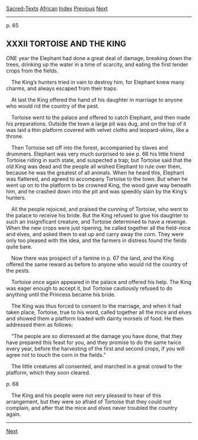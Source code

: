 [Sacred-Texts](../../index) [African](../index) [Index](index) [Previous](yl34) [Next](yl36)

------------------------------------------------------------------------

<span id="page_65">p. 65</span>

## XXXII TORTOISE AND THE KING

O<span class="small">NE</span> year the Elephant had done a great deal
of damage, breaking down the trees, drinking up the water in a time of
scarcity, and eating the first tender crops from the fields.

 The King’s hunters tried in vain to destroy him, for Elephant knew many
charms, and always escaped from their traps.

 At last the King offered the hand of his daughter in marriage to anyone
who would rid the country of the pest.

 Tortoise went to the palace and offered to catch Elephant, and then
made his preparations. Outside the town a large pit was dug, and on the
top of it was laid a thin platform covered with velvet cloths and
leopard-skins, like a throne.

 Then Tortoise set off into the forest, accompanied by slaves and
drummers. Elephant was very much surprised to see <span id="page_66">p.
66</span> his little friend Tortoise riding in such state, and suspected
a trap; but Tortoise said that the old King was dead and the people all
wished Elephant to rule over them, because he was the greatest of all
animals. When he heard this, Elephant was flattered, and agreed to
accompany Tortoise to the town. But when he went up on to the platform
to be crowned King, the wood gave way beneath him, and he crashed down
into the pit and was speedily slain by the King’s hunters.

 All the people rejoiced, and praised the cunning of Tortoise, who went
to the palace to receive his bride. But the King refused to give his
daughter to such an insignificant creature, and Tortoise determined to
have a revenge. When the new crops were just ripening, he called
together all the field-mice and elves, and asked them to eat up and
carry away the corn. They were only too pleased with the idea, and the
farmers in distress found the fields quite bare.

 Now there was prospect of a famine in <span id="page_67">p. 67</span>
the land, and the King offered the same reward as before to anyone who
would rid the country of the pests.

 Tortoise once again appeared in the palace and offered his help. The
King was eager enough to accept it, but Tortoise cautiously refused to
do anything until the Princess became his bride.

 The King was thus forced to consent to the marriage, and when it had
taken place, Tortoise, true to his word, called together all the mice
and elves and showed them a platform loaded with dainty morsels of food.
He then addressed them as follows:

 “The people are so distressed at the damage you have done, that they
have prepared this feast for you, and they promise to do the same twice
every year, before the harvesting of the first and second crops, if you
will agree not to touch the corn in the fields.”

 The little creatures all consented, and marched in a great crowd to the
platform, which they soon cleared.

<span id="page_68">p. 68</span>

 The King and his people were not very pleased to hear of this
arrangement, but they were so afraid of Tortoise that they could not
complain, and after that the mice and elves never troubled the country
again.

------------------------------------------------------------------------

[Next](yl36)
